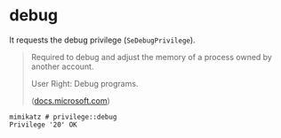 # debug

It requests the debug privilege (`SeDebugPrivilege`).

> Required to debug and adjust the memory of a process owned by another account.&#x20;
>
> User Right: Debug programs.
>
> ([docs.microsoft.com](https://docs.microsoft.com/en-us/windows/win32/secauthz/privilege-constants))

```
mimikatz # privilege::debug
Privilege '20' OK
```
